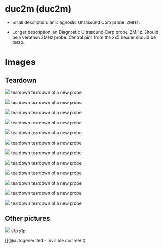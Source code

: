 # duc2m (duc2m)

* Small description: an Diagnostic Ultrasound Corp probe. 2MHz.

* Longer description: an Diagnostic Ultrasound Corp probe. 2MHz. Should be a verathon 2MHz probe. Central pins from the 2x5 header should be piezo.

# Images

## Teardown 

![](/include/images/202005/duc2m/P_20200520_191801.jpg)
teardown
teardown of a new probe

![](/include/images/202005/duc2m/P_20200520_191844.jpg)
teardown
teardown of a new probe

![](/include/images/202005/duc2m/P_20200520_191751.jpg)
teardown
teardown of a new probe

![](/include/images/202005/duc2m/P_20200520_191735.jpg)
teardown
teardown of a new probe

![](/include/images/202005/duc2m/P_20200520_192111.jpg)
teardown
teardown of a new probe

![](/include/images/202005/duc2m/P_20200520_191722.jpg)
teardown
teardown of a new probe

![](/include/images/202005/duc2m/P_20200520_191717.jpg)
teardown
teardown of a new probe

![](/include/images/202005/duc2m/P_20200520_191712.jpg)
teardown
teardown of a new probe

![](/include/images/202005/duc2m/P_20200520_191756.jpg)
teardown
teardown of a new probe

![](/include/images/202005/duc2m/P_20200520_191902.jpg)
teardown
teardown of a new probe

![](/include/images/202005/duc2m/P_20200520_192105.jpg)
teardown
teardown of a new probe

![](/include/images/202005/duc2m/P_20200520_191705.jpg)
teardown
teardown of a new probe

## Other pictures 

![](/include/images/202005/duc2m/duc2m.png)
s1p
s1p





[](@autogenerated - invisible comment)